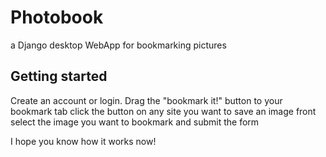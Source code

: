 # Photobook
a Django desktop WebApp for bookmarking pictures

## Getting started
Create an account or login.
Drag the "bookmark it!" button to your bookmark tab
click the button on any site you want to save an image front
select the image you want to bookmark and submit the form

I hope you know how it works now!
